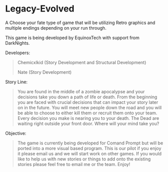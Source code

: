 # Legacy-Evolved
A Choose your fate type of game that will be utilizing Retro graphics and multiple endings depending on your run through.

This game is being developed by EquinoxTech with support from DarkNights.

Developers:

>Chemicxlkid (Story Development and Structural Development)
>
>Nate (Story Development)
>

Story Line:

>You are found in the middle of a zombie apocalypse and your decisions take you down a path of life or death. From the beginning you are faced with crucial decisions that can impact your story later on in the future. You will meet new people down the road and you will be able to choose to either kill them or recruit them onto your team. Every decision you make is nearing you to your death. The Dead are waiting right outside your front door. Where will your mind take you?
>
Objective:

>The game is currently being developed for Comand Prompt but will be ported into a more visual based program. This is our pilot if you enjoy it please email us and we will start work on other games. If you would like to help us with new stories or things to add onto the existing stories please feel free to email me or the team. Enjoy!
>
